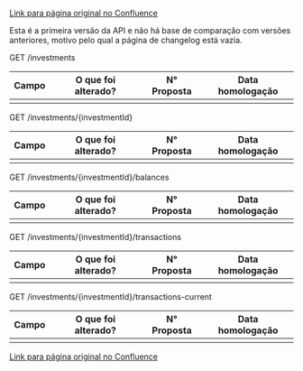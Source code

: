 [Link para página original no Confluence](https://openfinancebrasil.atlassian.net/wiki/spaces/OF/pages/86540365)

Esta é a primeira versão da API e não há base de comparação com versões anteriores, motivo pelo qual a página de changelog está vazia.

 GET /investments

| **Campo** | **O que foi alterado?** | N° Proposta | Data homologação |
| --- | --- | --- | --- |
|  |  |  |  |

 GET /investments/{investmentId}

| **Campo** | **O que foi alterado?** | N° Proposta | Data homologação |
| --- | --- | --- | --- |
|  |  |  |  |

 GET /investments/{investmentId}/balances

| **Campo** | **O que foi alterado?** | N° Proposta | Data homologação |
| --- | --- | --- | --- |
|  |  |  |  |

 GET /investments/{investmentId}/transactions

| **Campo** | **O que foi alterado?** | N° Proposta | Data homologação |
| --- | --- | --- | --- |
|  |  |  |  |

 GET /investments/{investmentId}/transactions-current

| **Campo** | **O que foi alterado?** | N° Proposta | Data homologação |
| --- | --- | --- | --- |
|  |  |  |  |

[Link para página original no Confluence](https://openfinancebrasil.atlassian.net/wiki/spaces/OF/pages/86540365)